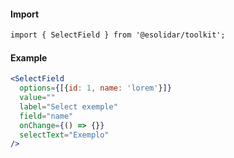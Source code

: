 #### Import

``` html
import { SelectField } from '@esolidar/toolkit';
```

#### Example

``` jsx
<SelectField 
  options={[{id: 1, name: 'lorem'}]}
  value=""
  label="Select exemple"
  field="name"
  onChange={() => {}}
  selectText="Exemplo"
/>
```

